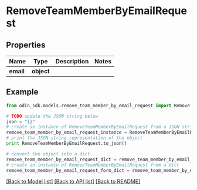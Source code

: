 # RemoveTeamMemberByEmailRequest


## Properties

Name | Type | Description | Notes
------------ | ------------- | ------------- | -------------
**email** | **object** |  | 

## Example

```python
from odin_sdk.models.remove_team_member_by_email_request import RemoveTeamMemberByEmailRequest

# TODO update the JSON string below
json = "{}"
# create an instance of RemoveTeamMemberByEmailRequest from a JSON string
remove_team_member_by_email_request_instance = RemoveTeamMemberByEmailRequest.from_json(json)
# print the JSON string representation of the object
print RemoveTeamMemberByEmailRequest.to_json()

# convert the object into a dict
remove_team_member_by_email_request_dict = remove_team_member_by_email_request_instance.to_dict()
# create an instance of RemoveTeamMemberByEmailRequest from a dict
remove_team_member_by_email_request_form_dict = remove_team_member_by_email_request.from_dict(remove_team_member_by_email_request_dict)
```
[[Back to Model list]](../README.md#documentation-for-models) [[Back to API list]](../README.md#documentation-for-api-endpoints) [[Back to README]](../README.md)


